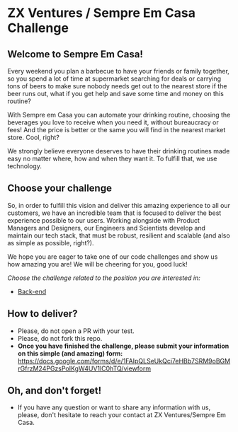 # ZX Ventures / Sempre Em Casa Challenge

## Welcome to Sempre Em Casa!
Every weekend you plan a barbecue to have your friends or family together, so you spend a lot of time at supermarket searching for deals or carrying tons of beers to make sure nobody needs get out to the nearest store if the beer runs out, what if you get help and save some time and money on this routine?

With Sempre em Casa you can automate your drinking routine, choosing the beverages you love to receive when you need it, without bureaucracy or fees! And the price is better or the same you will find in the nearest market store. Cool, right?

We strongly believe everyone deserves to have their drinking routines made easy no matter where, how and when they want it. To fulfill that, we use technology.

## Choose your challenge
So, in order to fulfill this vision and deliver this amazing experience to all our customers, we have an incredible team that is focused to deliver the best experience possible to our users. Working alongside with Product Managers and Designers, our Engineers and Scientists develop and maintain our tech stack, that must be robust, resilient and scalable (and also as simple as possible, right?).

We hope you are eager to take one of our code challenges and show us how amazing you are! We will be cheering for you, good luck!

*Choose the challenge related to the position you are interested in:*

- [Back-end](backend/README.md)

## How to deliver?

* Please, do not open a PR with your test.
* Please, do not fork this repo.
* **Once you have finished the challenge, please submit your information on this simple (and amazing) form:**
  https://docs.google.com/forms/d/e/1FAIpQLSeUkQci7eHBb7SRM9oBGMrGfrzM24PGzsPoIKgW4UV1lC0hTQ/viewform

## Oh, and don't forget!

* If you have any question or want to share any information with us, please, don't hesitate to reach your contact at ZX Ventures/Sempre Em Casa.

